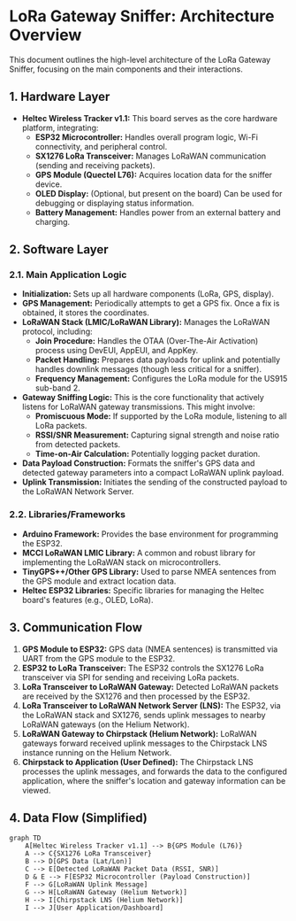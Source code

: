 # LoRa Gateway Sniffer: Architecture Overview

This document outlines the high-level architecture of the LoRa Gateway Sniffer, focusing on the main components and their interactions.

## 1. Hardware Layer

- **Heltec Wireless Tracker v1.1:** This board serves as the core hardware platform, integrating:
    -   **ESP32 Microcontroller:** Handles overall program logic, Wi-Fi connectivity, and peripheral control.
    -   **SX1276 LoRa Transceiver:** Manages LoRaWAN communication (sending and receiving packets).
    -   **GPS Module (Quectel L76):** Acquires location data for the sniffer device.
    -   **OLED Display:** (Optional, but present on the board) Can be used for debugging or displaying status information.
    -   **Battery Management:** Handles power from an external battery and charging.

## 2. Software Layer

### 2.1. Main Application Logic

-   **Initialization:** Sets up all hardware components (LoRa, GPS, display).
-   **GPS Management:** Periodically attempts to get a GPS fix. Once a fix is obtained, it stores the coordinates.
-   **LoRaWAN Stack (LMIC/LoRaWAN Library):** Manages the LoRaWAN protocol, including:
    -   **Join Procedure:** Handles the OTAA (Over-The-Air Activation) process using DevEUI, AppEUI, and AppKey.
    -   **Packet Handling:** Prepares data payloads for uplink and potentially handles downlink messages (though less critical for a sniffer).
    -   **Frequency Management:** Configures the LoRa module for the US915 sub-band 2.
-   **Gateway Sniffing Logic:** This is the core functionality that actively listens for LoRaWAN gateway transmissions. This might involve:
    -   **Promiscuous Mode:** If supported by the LoRa module, listening to all LoRa packets.
    -   **RSSI/SNR Measurement:** Capturing signal strength and noise ratio from detected packets.
    -   **Time-on-Air Calculation:** Potentially logging packet duration.
-   **Data Payload Construction:** Formats the sniffer's GPS data and detected gateway parameters into a compact LoRaWAN uplink payload.
-   **Uplink Transmission:** Initiates the sending of the constructed payload to the LoRaWAN Network Server.

### 2.2. Libraries/Frameworks

-   **Arduino Framework:** Provides the base environment for programming the ESP32.
-   **MCCI LoRaWAN LMIC Library:** A common and robust library for implementing the LoRaWAN stack on microcontrollers.
-   **TinyGPS++/Other GPS Library:** Used to parse NMEA sentences from the GPS module and extract location data.
-   **Heltec ESP32 Libraries:** Specific libraries for managing the Heltec board's features (e.g., OLED, LoRa).

## 3. Communication Flow

1.  **GPS Module to ESP32:** GPS data (NMEA sentences) is transmitted via UART from the GPS module to the ESP32.
2.  **ESP32 to LoRa Transceiver:** The ESP32 controls the SX1276 LoRa transceiver via SPI for sending and receiving LoRa packets.
3.  **LoRa Transceiver to LoRaWAN Gateway:** Detected LoRaWAN packets are received by the SX1276 and then processed by the ESP32.
4.  **LoRa Transceiver to LoRaWAN Network Server (LNS):** The ESP32, via the LoRaWAN stack and SX1276, sends uplink messages to nearby LoRaWAN gateways (on the Helium Network).
5.  **LoRaWAN Gateway to Chirpstack (Helium Network):** LoRaWAN gateways forward received uplink messages to the Chirpstack LNS instance running on the Helium Network.
6.  **Chirpstack to Application (User Defined):** The Chirpstack LNS processes the uplink messages, and forwards the data to the configured application, where the sniffer's location and gateway information can be viewed.

## 4. Data Flow (Simplified)

```mermaid
graph TD
    A[Heltec Wireless Tracker v1.1] --> B{GPS Module (L76)}
    A --> C{SX1276 LoRa Transceiver}
    B --> D[GPS Data (Lat/Lon)]
    C --> E[Detected LoRaWAN Packet Data (RSSI, SNR)]
    D & E --> F[ESP32 Microcontroller (Payload Construction)]
    F --> G[LoRaWAN Uplink Message]
    G --> H[LoRaWAN Gateway (Helium Network)]
    H --> I[Chirpstack LNS (Helium Network)]
    I --> J[User Application/Dashboard]
``` 
